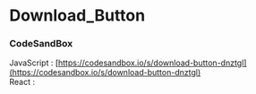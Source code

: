 # Download_Button


### CodeSandBox
JavaScript : [https://codesandbox.io/s/download-button-dnztgl](https://codesandbox.io/s/download-button-dnztgl) \
React : []()
